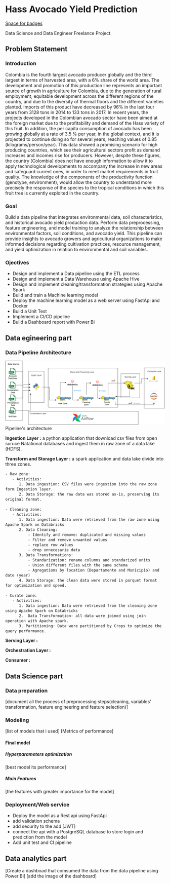 # Hass Avocado Yield Prediction
[Space for badges](url)

Data Science and Data Engineer Freelance Project.

## Problem Statement
### Introduction
Colombia is the fourth largest avocado producer globally and the third largest in terms of harvested area, with a 6% share of
the world area. The development and promotion of this production line represents an important source of growth in agriculture for Colombia, due to the generation of rural employment, equitable development across the different regions of the country, and due to the diversity of thermal floors and the different varieties planted. Imports of this product have decreased by 96% in the last four years from 3128 tons in 2014 to 133 tons in 2017. In recent years, the projects developed in the Colombian avocado sector have been aimed at the foreign market due to the profitability and demand of the Hass variety of this fruit.  In addition,  the per capita consumption of avocado has been growing globally at a rate of 3.5 % per year, in the global context, and it is projected to continue doing so for several years, reaching values of 0.85 (kilograms/person/year). This data showed a promising scenario for high producing countries, which see their agricultural sectors profit as demand increases and incomes rise for producers. However, despite these figures, the country [Colombia] does not have enough information to allow it to apply technological developments to accompany the increase in new areas and safeguard current ones, in order to meet market requirements in fruit quality. The knowledge of the components of the productivity function (genotype, environment),  would allow the country to understand more precisely the response of the species to the tropical conditions in which this fruit tree is currently exploited in the country.

### Goal

Build a data pipeline that integrates environmental data, soil characteristics, and historical avocado yield production data. Perform data preprocessing, feature engineering, and model training to analyze the relationship between environmental factors, soil conditions, and avocado yield. This pipeline can provide insights to avocado growers and agricultural organizations to make informed decisions regarding cultivation practices, resource management, and yield optimization in relation to environmental and soil variables.

### Ojectives

- Design and implement a Data pipeline using the ETL process
- Design and implement a Data Warehouse using Apache Hive
- Design and implement cleaning/transformation strategies using Apache Spark
- Build and train a Machine learning model
- Deploy the machine learning model as a web server using FastApi and Docker
- Build a Unit Test
- Implement a CI/CD pipeline
- Build a Dashboard report with Power Bi

## Data egineering part
### Data Pipeline Architecture 
![IMG](https://github.com/Luissalazarsalinas/Avocado-Yield-Prediction/blob/master/images/new_avocado_data_archicteture.png)
Pipeline's architecture

**Ingestion Layer :** a python application that download csv files from open soruce Natational databases and ingest them in raw zone of a data lake (HDFS).

**Transform and Storage Layer :** a spark application and data lake divide into three zones.
    
    - Raw zone: 
       - Activities:
          1. Data ingestion: CSV files were ingestion into the raw zone form Ingestion layer.
          2. Data Storage: the raw data was stored as-is, preserving its original format.

    - Cleaning zone:
       - Activities:
          1. Data ingestion: Data were retrieved from the raw zone using Apache Spark on Databricks
          2. Data Cleaning: 
              - Identify and remove: duplicated and missing values
              - Filter and remove unwanted values
              - replace row values 
              - drop unnecesarie data
          3. Data Transformations:
              - Standarization: rename columns and standarized units
              - Union different files with the same schema
              - Agregations by location (Departamento and Municipio) and date (year)
          4. Data Storage: the clean data were stored in parquet format for optimization and speed. 

    - Curate zone:
       - Activities:
          1. Data ingestion: Data were retrieved from the cleaning zone using Apache Spark on Databricks
          2.  Data Transformation: all data were joined using join operation with Apache spark.
          3. Partitioning: Data were partitioned by Crops to optimize the query performance.

**Serving Layer :** 

**Orchestration Layer :**


**Consumer :**


## Data Science part
### Data preparation
[document all the process of preprocessing steps(cleaning, variables' transformation, feature engineering and feature selection)]

### Modeling 
[list of models that i used]
[Metrics of performance]

#### Final model
##### Hyperparameters optimization
[best model its performance]

##### Main Features
[the features with greater importance for the model]

### Deployment/Web service
- Deploy the model as a Rest api using FastApi
- add validation schema
- add security to the add [JWT]
- connect the api with a PostgreSQL database to store login and prediction from the model
- Add unit test and CI pipeline

## Data analytics part
[Create a dashboad that comsumed the data from the data pipeline using Power Bi]
[add the image of the dashboard]

